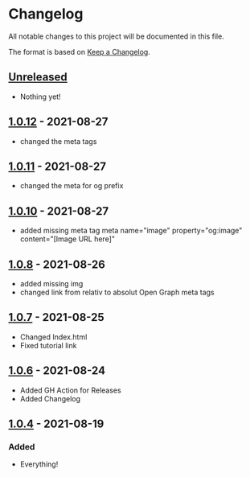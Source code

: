 # Changelog

All notable changes to this project will be documented in this file.

The format is based on [Keep a Changelog](https://keepachangelog.com/en/1.0.0/).

## [Unreleased]

- Nothing yet!

## [1.0.12] - 2021-08-27

- changed the meta tags

## [1.0.11] - 2021-08-27

- changed the meta for og prefix

## [1.0.10] - 2021-08-27

- added missing meta tag meta name="image" property="og:image" content="[Image URL here]"

## [1.0.8] - 2021-08-26

- added missing img
- changed link from relativ to absolut Open Graph meta tags

## [1.0.7] - 2021-08-25

- Changed Index.html
- Fixed tutorial link

## [1.0.6] - 2021-08-24

- Added GH Action for Releases
- Added Changelog
  
## [1.0.4] - 2021-08-19

### Added

- Everything!

[Unreleased]: https://github.com/draschke/my-SAP-exercises-with-VSCode/compare/v0.2.1...HEAD
[1.0.12]: https://github.com/draschke/my-SAP-exercises-with-VSCode/compare/v1.0.11...v1.0.12
[1.0.11]: https://github.com/draschke/my-SAP-exercises-with-VSCode/compare/v1.0.10...v1.0.11
[1.0.10]: https://github.com/draschke/my-SAP-exercises-with-VSCode/compare/v1.0.8...v1.0.10
[1.0.8]: https://github.com/draschke/my-SAP-exercises-with-VSCode/compare/v1.0.7...v1.0.8
[1.0.7]: https://github.com/draschke/my-SAP-exercises-with-VSCode/compare/v1.0.6...v1.0.7
[1.0.6]: https://github.com/draschke/my-SAP-exercises-with-VSCode/compare/v1.0.4...v1.0.6
[1.0.4]: https://github.com/draschke/my-SAP-exercises-with-VSCode/compare/v1.0.0...v1.0.4
